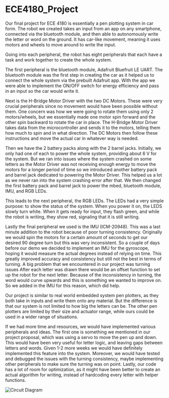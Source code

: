 # ECE4180_Project
Our final project for ECE 4180 is essentially a pen plotting system in car form. The robot we created takes an input from an app on any smartphone, connected via the bluetooth module, and then able to autonomously write the letter or word on the ground. It has car-like movement, meaning it uses motors and wheels to move around to write the input.

Going into each peripheral, the robot has eight peripherals that each have a task and work together to create the whole system.

The first peripheral is the bluetooth module, Adafruit Bluefruit LE UART. The bluetooth module was the first step in creating the car as it helped us to connect the whole system via the prebuilt Adafruit app. With the app we were able to implement the ON/OFF switch for energy efficiency and pass in an input so the car would write it. 

Next is the H-Bridge Motor Driver with the two DC Motors. These were very crucial peripherals since no movement would have been possible without them. One concern was how we were going to rotate them using only 2 motors/wheels, but we essentially made one motor spin forward and the other spin backward to rotate the car in place.  The H-Bridge Motor Driver takes data from the microcontroller and sends it to the motors, telling them how much to spin and in what direction. The DC Motors then follow these instructions and move the actual car in whatever way is needed. 

Then we have the 2 battery packs along with the 2 barrel jacks. Initially, we only had one of each to power the whole system, providing about 6 V for the system. But we ran into issues where the system crashed on some letters as the Motor Driver was not receiving enough energy to move the motors for a longer period of time so we introduced another battery pack and barrel jack dedicated to powering the Motor Driver. This helped us a lot as we never ran into the system crashing error after that. We then changed the first battery pack and barrel jack to power the mbed, bluetooth module, IMU, and RGB LEDs. 

This leads to the next peripheral, the RGB LEDs. The LEDs had a very simple purpose: to show the status of the system. When you power it on, the LEDS slowly turn white. When it gets ready for input, they flash green, and while the robot is writing, they show red, signaling that it is still writing. 

Lastly the final peripheral we used is the IMU (ICM-20948). This was a last minute addition to the robot because of poor turning consistency. Originally we would spin the motors for a certain amount of seconds to get our desired 90 degree turn but this was very inconsistent. So a couple of days before our demo we decided to implement an IMU for the gyroscope, hoping it would measure the actual degrees instead of relying on time. This greatly improved accuracy and consistency but still not the best in terms of turning.
A big problem that we encountered in our project was turning issues After each letter was drawn there would be an offset function to set up the robot for the next letter. Because of the inconsistency in turning, the word would curve upwards and this is something we wanted to improve on. So we added in the IMU for this reason, which did help.

Our project is similar to real world embedded system pen plotters, as they both take in inputs and write them onto any material. But the difference is that our system is not limited to how big the letters can be. The other pen plotters are limited by their size and actuator range, while ours could be used in a wider range of situations.

If we had more time and resources, we would have implemented various peripherals and ideas. The first one is something we mentioned in our project proposal, which was using a servo to move the pen up and down. This would have been very useful for letter logic, and leaving gaps between letters and words. Given 1-2 more weeks we would have definitely implemented this feature into the system. Moreover, we would have tested and debugged the issues with the turning consistency, maybe implementing other peripherals to make sure the turning was on point. Lastly, our code has a lot of room for optimization, as it might have been better to create an actual algorithm for writing, instead of hardcoding every letter with helper functions.


![Circuit Diagram](https://github.com/ygurude/ECE-4180-Project/raw/main/circuitdiagram.jpg)


